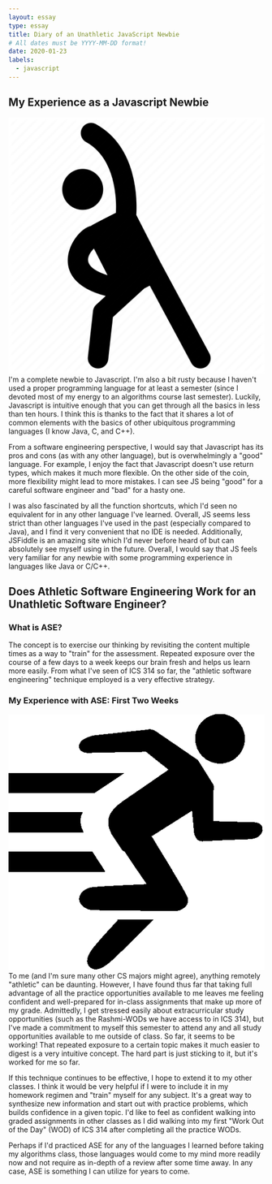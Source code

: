 ```yaml
---
layout: essay
type: essay
title: Diary of an Unathletic JavaScript Newbie
# All dates must be YYYY-MM-DD format!
date: 2020-01-23
labels:
  - javascript
---
```

## My Experience as a Javascript Newbie
<img class="ui small right floated image" src="../images/athlete.png">
I'm a complete newbie to Javascript. I'm also a bit rusty because I haven't used a proper programming language for at least a semester (since I devoted most of my energy to an algorithms course last semester). Luckily, Javascript is intuitive enough that you can get through all the basics in less than ten hours. I think this is thanks to the fact that it shares a lot of common elements with the basics of other ubiquitous programming languages (I know Java, C, and C++).

From a software engineering perspective, I would say that Javascript has its pros and cons (as with any other language), but is overwhelmingly a "good" language. For example, I enjoy the fact that Javascript doesn't use return types, which makes it much more flexible. On the other side of the coin, more flexibility might lead to more mistakes. I can see JS being "good" for a careful software engineer and "bad" for a hasty one.

I was also fascinated by all the function shortcuts, which I'd seen no equivalent for in any other language I've learned. Overall, JS seems less strict than other languages I've used in the past (especially compared to Java), and I find it very convenient that no IDE is needed. Additionally, JSFiddle is an amazing site which I'd never before heard of but can absolutely see myself using in the future. Overall, I would say that JS feels very familiar for any newbie with some programming experience in languages like Java or C/C++.

## Does Athletic Software Engineering Work for an Unathletic Software Engineer?
### What is ASE?
The concept is to exercise our thinking by revisiting the content multiple times as a way to "train" for the assessment. Repeated exposure over the course of a few days to a week keeps our brain fresh and helps us learn more easily. From what I've seen of ICS 314 so far, the "athletic software engineering" technique employed is a very effective strategy.

### My Experience with ASE: First Two Weeks
<img class="ui small right floated image" src="../images/athlete2.png">
To me (and I'm sure many other CS majors might agree), anything remotely "athletic" can be daunting. However, I have found thus far that taking full advantage of all the practice opportunities available to me leaves me feeling confident and well-prepared for in-class assignments that make up more of my grade. Admittedly, I get stressed easily about extracurricular study opportunities (such as the Rashmi-WODs we have access to in ICS 314), but I've made a commitment to myself this semester to attend any and all study opportunities available to me outside of class. So far, it seems to be working! That repeated exposure to a certain topic makes it much easier to digest is a very intuitive concept. The hard part is just sticking to it, but it's worked for me so far.

If this technique continues to be effective, I hope to extend it to my other classes. I think it would be very helpful if I were to include it in my homework regimen and "train" myself for any subject. It's a great way to synthesize new information and start out with practice problems, which builds confidence in a given topic. I'd like to feel as confident walking into graded assignments in other classes as I did walking into my first "Work Out of the Day" (WOD) of ICS 314 after completing all the practice WODs.

Perhaps if I'd practiced ASE for any of the languages I learned before taking my algorithms class, those languages would come to my mind more readily now and not require as in-depth of a review after some time away. In any case, ASE is something I can utilize for years to come.
